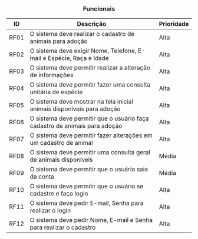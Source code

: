<div align="center">
 
### Funcionais
 
|ID|Descrição|Prioridade|
|-|-|-|
|RF01|O sistema deve realizar o cadastro de animais para adoção|Alta|
|RF02|O sistema deve exigir Nome, Telefone, E-mail e Espécie, Raça e Idade|Alta|
|RF03|O sistema deve permitir realizar a alteração de informações|Alta|
|RF04|O sistema deve permitir fazer uma consulta unitária de espécie|Alta|
|RF05|O sistema deve mostrar na tela inicial animais disponíveis para adoção|Alta|
|RF06|O sistema deve permitir que o usuário faça cadastro de animais para adoção|Alta|
|RF07|O sistema deve permitir fazer alterações em um cadastro de animal|Alta|
|RF08|O sistema deve permitir uma consulta geral de animais disponíveis|Média|
|RF09|O sistema deve permitir que o usuário saia da conta|Média|
|RF10|O sistema deve permitir que o usuário se cadastre e faça login|Alta|
|RF11|O sistema deve pedir E-mail, Senha para realizar o login|Alta|
|RF12|O sistema deve pedir Nome, E-mail e Senha para realizar o cadastro|Alta|
</div>
